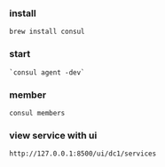 ### install
   `brew install consul`

### start
    `consul agent -dev`   
    
### member
   `consul members`

### view service with ui
   `http://127.0.0.1:8500/ui/dc1/services`